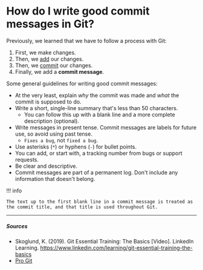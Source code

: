 # How do I write good commit messages in Git?

Previously, we learned that we have to follow a process with Git:

1. First, we make changes.
2. Then, we [add](how-to-add-files-in-git.md) our changes.
3. Then, we [commit](how-to-commit-changes-in-git.md) our changes.
4. Finally, we add a **commit message**.

Some general guidelines for writing good commit messages:

- At the very least, explain *why* the commit was made and *what* the commit is supposed to do.
- Write a short, single-line summary that's less than 50 characters.
    -  You can follow this up with a blank line and a more complete description (optional).
- Write messages in present tense. Commit messages are labels for future use, so avoid using past tense.
    - `Fixes a bug`, not `fixed a bug`.
- Use asterisks (`*`) or hyphens (`-`) for bullet points.
- You can add, or start with, a tracking number from bugs or support requests.
- Be clear and descriptive.
- Commit messages are part of a permanent log. Don't include any information that doesn't belong.

!!! info

    The text up to the first blank line in a commit message is treated as the commit title, and that title is used throughout Git.



***

##### Sources
- Skoglund, K. (2019). Git Essential Training: The Basics [Video]. LinkedIn Learning. https://www.linkedin.com/learning/git-essential-training-the-basics
- [Pro Git](https://git-scm.com/book/en/v2)
